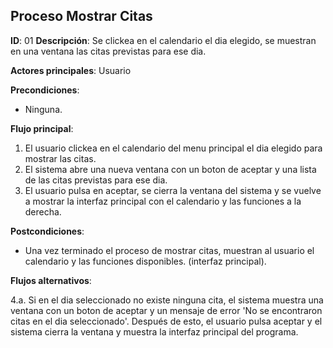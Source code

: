 ## Proceso Mostrar Citas

**ID**: 01
**Descripción**: Se clickea en el calendario el dia elegido, se muestran en una ventana las citas previstas para ese dia.

**Actores principales**: Usuario

**Precondiciones**:
* Ninguna.

**Flujo principal**:
1. El usuario clickea en el calendario del menu principal el dia elegido para mostrar las citas.
1. El sistema abre una nueva ventana con un boton de aceptar y una lista de las citas previstas para ese dia.
1. El usuario pulsa en aceptar, se cierra la ventana del sistema y se vuelve a mostrar la interfaz principal con el calendario y las funciones a la derecha.
 
**Postcondiciones**:

* Una vez terminado el proceso de mostrar citas, muestran al usuario el calendario y las funciones disponibles. (interfaz principal).

**Flujos alternativos**:

4.a. Si en el dia seleccionado no existe ninguna cita, el sistema muestra una ventana con un boton de aceptar y un mensaje de error 'No se encontraron citas en el dia seleccionado'. Después de esto, el usuario pulsa aceptar y el sistema cierra la ventana y muestra la interfaz principal del programa.   
